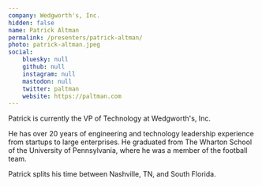 ```yaml
---
company: Wedgworth's, Inc.
hidden: false
name: Patrick Altman
permalink: /presenters/patrick-altman/
photo: patrick-altman.jpeg
social:
    bluesky: null
    github: null
    instagram: null
    mastodon: null
    twitter: paltman
    website: https://paltman.com
---
```


Patrick is currently the VP of Technology at Wedgworth's, Inc.

He has over 20 years of engineering and technology leadership experience from startups to large enterprises.  He graduated from The Wharton School of the University of Pennsylvania, where he was a member of the football team.

Patrick splits his time between Nashville, TN, and South Florida.
